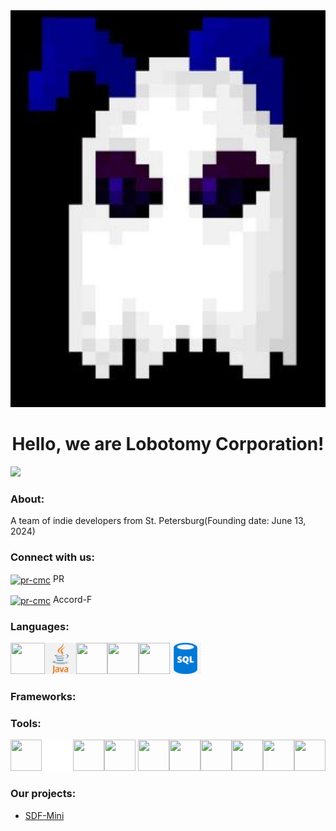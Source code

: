 <img src="logo.jpg">
<h1 align="center">Hello, we are Lobotomy Corporation!</h1>
<img src="https://komarev.com/ghpvc/?username=lobotomy-corp&label=Profile%20views&color=fc7005&style=flat"/>
<h3 align="left">About:</h3>
<p align="left">A team of indie developers from St. Petersburg(Founding date: June 13, 2024)</p>
<h3 align="left">Connect with us:</h3>
<p align="left">

<a href="https://t.me/pr_cmc" target="blank"><img align="center" src="https://upload.wikimedia.org/wikipedia/commons/thumb/8/83/Telegram_2019_Logo.svg/1200px-Telegram_2019_Logo.svg.png" alt="pr-cmc" height="50" width="50" /></a>
PR
</p><p align="left">

<a href="https://t.me/Accord_Fmajor" target="blank"><img align="center" src="https://upload.wikimedia.org/wikipedia/commons/thumb/8/83/Telegram_2019_Logo.svg/1200px-Telegram_2019_Logo.svg.png" alt="pr-cmc" height="50" width="50" /></a>
Accord-F
</p>

<h3 align="left">Languages:</h3>
<p align="left">
<a href="https://dotnet.microsoft.com/ru-ru/languages/csharp"><img aling="center" src="https://png.klev.club/uploads/posts/2024-05/png-klev-club-p511-p-c-png-13.png" height="50" width="55"></a><a href="https://www.java.com/ru/"><img aling="center" src="images.png" height="50" width="50"></a><a href="https://www.python.org/"><img aling="center" src="https://upload.wikimedia.org/wikipedia/commons/thumb/c/c3/Python-logo-notext.svg/1200px-Python-logo-notext.svg.png" height="50" width="50"></a><a href="https://ru.wikipedia.org/wiki/HTML"><img aling="center" src="https://cdn.iconscout.com/icon/free/png-256/free-html-logo-icon-download-in-svg-png-gif-file-formats--brand-development-tools-pack-logos-icons-225995.png?f=webp&w=128" height="50" width="50"></a><a href="https://ru.wikipedia.org/wiki/CSS"><img aling="center" src="https://cdn-icons-png.flaticon.com/512/5968/5968242.png" height="50" width="50"></a><a href="https://ru.wikipedia.org/wiki/SQL"><img aling="center" src="img.png" height="50" width="50"></a>
</p>
<h3 align="left">Frameworks:</h3>
<h3 align="left">Tools:</h3>
<p align="left">
<a href="https://code.visualstudio.com/"><img aling="center" src="https://upload.wikimedia.org/wikipedia/commons/thumb/9/9a/Visual_Studio_Code_1.35_icon.svg/1024px-Visual_Studio_Code_1.35_icon.svg.png" height="50" width="50"></a><a href="https://www.microsoft.com/ru-ru/software-download/windows11"><img aling="center" src="windows.png" height="50" width="50"></a><a href="https://ru.wikipedia.org/wiki/Windows_Subsystem_for_Linux"><img aling="center" src="https://static.wikia.nocookie.net/logopedia/images/5/5a/Windows_Subsystem_for_Linux_icon.png/revision/latest/scale-to-width-down/200?cb=20240306141837" height="50" width="50"></a><a href="https://git-scm.com/"><img aling="center" src="https://kagarlickij.com/wp-content/uploads/2015/12/gitlogo.png" height="50" width="50"></a>
<a href="https://github.com/"><img aling="center" src="https://encrypted-tbn0.gstatic.com/images?q=tbn:ANd9GcSbqj9Ii13d6hx5a9kyLnC5A8A96LDSaSZv_w&s" height="50" width="50"></a><a href="https://dotnet.microsoft.com/ru-ru/"><img aling="center" src="https://encrypted-tbn0.gstatic.com/images?q=tbn:ANd9GcTzemPW2zVigKv44mjIDfGwrf_Rgzcyu07m_A&s" height="50" width="50"></a><a href="https://ru.wikipedia.org/wiki/PowerShell"><img aling="center" src="https://upload.wikimedia.org/wikipedia/commons/a/af/PowerShell_Core_6.0_icon.png" height="50" width="50"></a><a href="https://www.aseprite.org/"><img aling="center" src="https://upload.wikimedia.org/wikipedia/commons/thumb/6/69/Logo_Aseprite.svg/800px-Logo_Aseprite.svg.png" height="50" width="50"></a><a href="https://unity.com/"><img aling="center" src="https://static.tildacdn.com/tild3632-3331-4635-a262-663063646533/U.svg" height="50" width="50"></a><a href="https://www.image-line.com/fl-studio/"><img aling="center" src="https://image.pngaaa.com/353/352353-middle.png" height="50" width="50"></a>
</p>

<h3>Our projects: </h3>
<ul>
  <li><a href="https://github.com/lobotomy-corp/sdf-mini"><p>SDF-Mini</p></a></li>
</ul>
